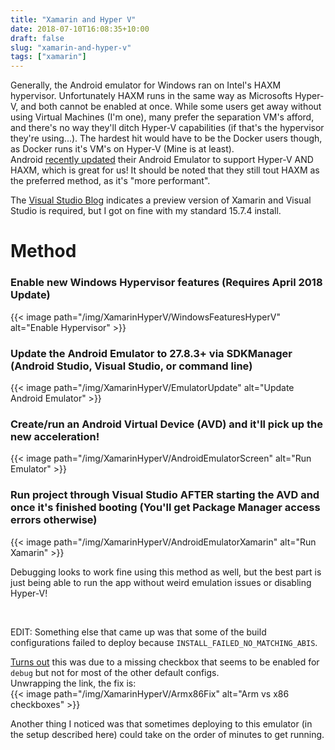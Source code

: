 ```yaml
---
title: "Xamarin and Hyper V"
date: 2018-07-10T16:08:35+10:00
draft: false
slug: "xamarin-and-hyper-v"
tags: ["xamarin"]
---
```


Generally, the Android emulator for Windows ran on Intel's HAXM hypervisor. Unfortunately HAXM runs in the same way as Microsofts Hyper-V, and both cannot be enabled at once. While some users get away without using Virtual Machines (I'm one), many prefer the separation VM's afford, and there's no way they'll ditch Hyper-V capabilities (if that's the hypervisor they're using...). The hardest hit would have to be the Docker users though, as Docker runs it's VM's on Hyper-V (Mine is at least).  
Android [recently updated](https://android-developers.googleblog.com/2018/07/android-emulator-amd-processor-hyper-v.html) their Android Emulator to support Hyper-V AND HAXM, which is great for us! It should be noted that they still tout HAXM as the preferred method, as it's "more performant".  

<!--more-->  

The [Visual Studio Blog](https://blogs.msdn.microsoft.com/visualstudio/2018/05/08/hyper-v-android-emulator-support/) indicates a preview version of Xamarin and Visual Studio is required, but I got on fine with my standard 15.7.4 install.  
# Method
### Enable new Windows Hypervisor features (Requires April 2018 Update)

{{< image path="/img/XamarinHyperV/WindowsFeaturesHyperV" alt="Enable Hypervisor" >}}
### Update the Android Emulator to 27.8.3+ via SDKManager (Android Studio, Visual Studio, or command line) 
{{< image path="/img/XamarinHyperV/EmulatorUpdate" alt="Update Android Emulator" >}}
### Create/run an Android Virtual Device (AVD) and it'll pick up the new acceleration!
{{< image path="/img/XamarinHyperV/AndroidEmulatorScreen" alt="Run Emulator" >}}
### Run project through Visual Studio AFTER starting the AVD and once it's finished booting (You'll get Package Manager access errors otherwise)
{{< image path="/img/XamarinHyperV/AndroidEmulatorXamarin" alt="Run Xamarin" >}}

Debugging looks to work fine using this method as well, but the best part is just being able to run the app without weird emulation issues or disabling Hyper-V!  

<br>  

EDIT: Something else that came up was that some of the build configurations failed to deploy because `INSTALL_FAILED_NO_MATCHING_ABIS`.  

[Turns out](https://stackoverflow.com/questions/24572052/install-failed-no-matching-abis-when-install-apk) this was due to a missing checkbox that seems to be enabled for `debug` but not for most of the other default configs.  
Unwrapping the link, the fix is:  
{{< image path="/img/XamarinHyperV/Armx86Fix" alt="Arm vs x86 checkboxes" >}}

Another thing I noticed was that sometimes deploying to this emulator (in the setup described here) could take on the order of minutes to get running.